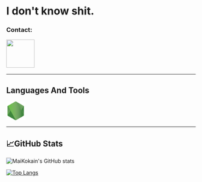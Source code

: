 # I don't know shit.

### Contact:

<p align="left">
  <a href="https://discord.com/users/722647978577363026">
    <img src="https://discord.com/assets/3437c10597c1526c3dbd98c737c2bcae.svg" width="75" height="75"/>
  </a>
</p>

---

## Languages And Tools

<img src="https://raw.githubusercontent.com/github/explore/main/topics/nodejs/nodejs.png" width="50" height="50">


---

## 📈GitHub Stats

![MaiKokain's GitHub stats](https://github-readme-stats.vercel.app/api?username=MaiKokain&show_icons=true&bg_color=30,e96443,904e95&hide=stars,contribs&icon_color=0f0f0f&title_color=0f0f0f)

[![Top Langs](https://github-readme-stats.vercel.app/api/top-langs/?username=MaiKokain&layout=compact&bg_color=30,e96443,904e95&hide=stars&icon_color=0f0f0f&title_color=0f0f0f&langs_count=5)](https://github.com/anuraghazra/github-readme-stats)
